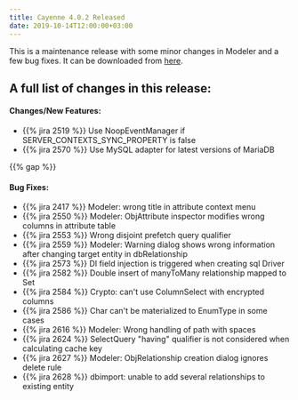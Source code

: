 ```yaml
---
title: Cayenne 4.0.2 Released
date: 2019-10-14T12:00:00+03:00
--- 
```

This is a maintenance release with some minor changes in Modeler and a few bug fixes.
It can be downloaded from [here](/download.html).

<div class="pb-3"><!-- gap 3rem --></div>
<h2 class="text-center">A full list of changes in this release:</h2>
<div class="pb-2"><!-- gap 2rem --></div>

#### Changes/New Features:

* {{% jira 2519 %}} Use NoopEventManager if SERVER_CONTEXTS_SYNC_PROPERTY is false
* {{% jira 2570 %}} Use MySQL adapter for latest versions of MariaDB

{{% gap %}}

#### Bug Fixes:

* {{% jira 2417 %}} Modeler: wrong title in attribute context menu
* {{% jira 2550 %}} Modeler: ObjAttribute inspector modifies wrong columns in attribute table
* {{% jira 2553 %}} Wrong disjoint prefetch query qualifier
* {{% jira 2559 %}} Modeler: Warning dialog shows wrong information after changing target entity in dbRelationship
* {{% jira 2573 %}} DI field injection is triggered when creating sql Driver
* {{% jira 2582 %}} Double insert of manyToMany relationship mapped to Set
* {{% jira 2584 %}} Crypto: can't use ColumnSelect with encrypted columns
* {{% jira 2586 %}} Char can't be materialized to EnumType in some cases
* {{% jira 2616 %}} Modeler: Wrong handling of path with spaces
* {{% jira 2624 %}} SelectQuery "having" qualifier is not considered when calculating cache key
* {{% jira 2627 %}} Modeler: ObjRelationship creation dialog ignores delete rule
* {{% jira 2628 %}} dbimport: unable to add several relationships to existing entity
